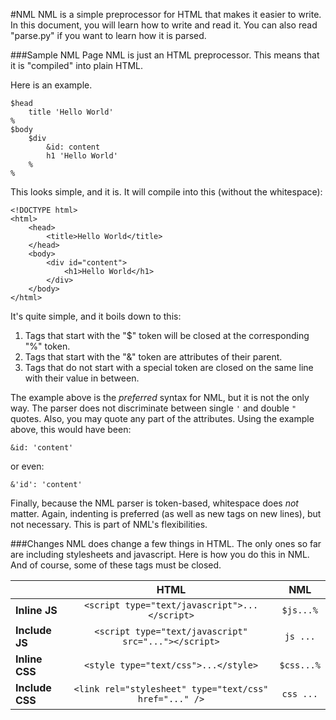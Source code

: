 #NML
NML is a simple preprocessor for HTML that makes it easier to write. In this document, you will learn how to write and read it. You can also read "parse.py" if you want to learn how it is parsed.

###Sample NML Page
NML is just an HTML preprocessor. This means that it is "compiled" into plain HTML.

Here is an example.

```
$head
	title 'Hello World'
%
$body
	$div
		&id: content
		h1 'Hello World'	
	%
%
```

This looks simple, and it is. It will compile into this (without the whitespace):

```
<!DOCTYPE html>
<html>
	<head>
		<title>Hello World</title>
	</head>
	<body>
		<div id="content">
			<h1>Hello World</h1>
		</div>
	</body>
</html>
```

It's quite simple, and it boils down to this:

1. Tags that start with the "$" token will be closed at the corresponding "%" token.
2. Tags that start with the "&" token are attributes of their parent.
3. Tags that do not start with a special token are closed on the same line with their value in between.

The example above is the *preferred* syntax for NML, but it is not the only way. The parser does not discriminate between single `'` and double `"` quotes. Also, you may quote any part of the attributes. Using the example above, this would have been:

```
&id: 'content'
```

or even:

```
&'id': 'content'
```

Finally, because the NML parser is token-based, whitespace does *not* matter. Again, indenting is preferred (as well as new tags on new lines), but not necessary. This is part of NML's flexibilities.

###Changes
NML does change a few things in HTML. The only ones so far are including stylesheets and javascript. Here is how you do this in NML. And of course, some of these tags must be closed.

||HTML|NML|
|-|:-:|:-:
|**Inline JS**|`<script type="text/javascript">...</script>`|`$js...%`
|**Include JS**|`<script type="text/javascript" src="..."></script>`|`js ...`
|**Inline CSS**|`<style type="text/css">...</style>`|`$css...%`
|**Include CSS**|`<link rel="stylesheet" type="text/css" href="..." />`|`css ...`